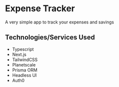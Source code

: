 # Expense Tracker

A very simple app to track your expenses and savings

## Technologies/Services Used

- Typescript
- Next.js
- TailwindCSS
- Planetscale
- Prisma ORM
- Headless UI
- Auth0
